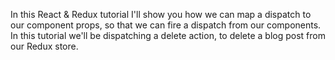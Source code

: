 In this React & Redux tutorial I'll show you how we can map a dispatch to our component props, so that we can fire a dispatch from our components. In this tutorial we'll be dispatching a delete action, to delete a blog post from our Redux store.
